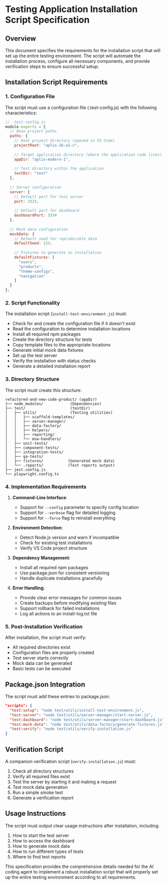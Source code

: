# Testing Application Installation Script Specification

## Overview

This document specifies the requirements for the installation script that will set up the entire testing environment. The script will automate the installation process, configure all necessary components, and provide verification steps to ensure successful setup.

## Installation Script Requirements

### 1. Configuration File

The script must use a configuration file (.test-config.js) with the following characteristics:

```javascript
// .test-config.js
module.exports = {
  // Base project paths
  paths: {
    // Root project directory (opened in VS Code)
    projectRoot: "aplio-26-a1-c",
    
    // Target application directory (where the application code lives)
    appDir: "aplio-modern-1",
    
    // Test directory within the application
    testDir: "test"
  },
  
  // Server configuration
  server: {
    // Default port for test server
    port: 3333,
    
    // Default port for dashboard
    dashboardPort: 3334
  },
  
  // Mock data configuration
  mockData: {
    // Default seed for reproducible data
    defaultSeed: 123,
    
    // Fixtures to generate on installation
    defaultFixtures: [
      "users",
      "products",
      "theme-configs",
      "navigation"
    ]
  }
};
```

### 2. Script Functionality

The installation script (`install-test-environment.js`) must:

- Check for and create the configuration file if it doesn't exist
- Read the configuration to determine installation locations
- Install all required npm packages
- Create the directory structure for tests
- Copy template files to the appropriate locations
- Generate initial mock data fixtures
- Set up the test server
- Verify the installation with status checks
- Generate a detailed installation report

### 3. Directory Structure

The script must create this structure:

```
refactored-and-new-code-product/ (appDir)
├── node_modules/            (Dependencies)
├── test/                    (testDir)
│   ├── utils/               (Testing utilities)
│   │   ├── scaffold-templates/
│   │   ├── server-manager/
│   │   ├── data-factory/
│   │   ├── helpers/
│   │   ├── reporting/
│   │   └── msw-handlers/
│   ├── unit-tests/
│   ├── component-tests/
│   ├── integration-tests/
│   ├── qa-tests/
│   ├── fixtures/           (Generated mock data)
│   └── .reports/           (Test reports output)
├── jest.config.js
└── playwright.config.ts
```

### 4. Implementation Requirements

1. **Command-Line Interface**:
   - Support for `--config` parameter to specify config location
   - Support for `--verbose` flag for detailed logging
   - Support for `--force` flag to reinstall everything

2. **Environment Detection**:
   - Detect Node.js version and warn if incompatible
   - Check for existing test installations
   - Verify VS Code project structure

3. **Dependency Management**:
   - Install all required npm packages
   - Use package.json for consistent versioning
   - Handle duplicate installations gracefully

4. **Error Handling**:
   - Provide clear error messages for common issues
   - Create backups before modifying existing files
   - Support rollback for failed installations
   - Log all actions to an install-log.txt file

### 5. Post-Installation Verification

After installation, the script must verify:
- All required directories exist
- Configuration files are properly created
- Test server starts correctly
- Mock data can be generated
- Basic tests can be executed

## Package.json Integration

The script must add these entries to package.json:

```json
"scripts": {
  "test:setup": "node test/utils/install-test-environment.js",
  "test:server": "node test/utils/server-manager/start-server.js",
  "test:dashboard": "node test/utils/server-manager/start-dashboard.js",
  "test:mock-data": "node test/utils/data-factory/generate-fixtures.js",
  "test:verify": "node test/utils/verify-installation.js"
}
```

## Verification Script

A companion verification script (`verify-installation.js`) must:
1. Check all directory structures
2. Verify all required files exist
3. Test the server by starting it and making a request
4. Test mock data generation
5. Run a simple smoke test
6. Generate a verification report

## Usage Instructions

The script must output clear usage instructions after installation, including:
1. How to start the test server
2. How to access the dashboard
3. How to generate mock data
4. How to run different types of tests
5. Where to find test reports

This specification provides the comprehensive details needed for the AI coding agent to implement a robust installation script that will properly set up the entire testing environment according to all requirements.